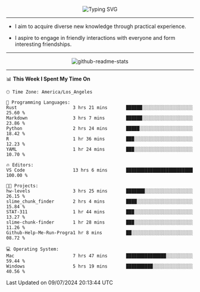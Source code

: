<p align="center">
  <img src="https://readme-typing-svg.demolab.com?font=Fira+Code&weight=500&size=32&duration=2500&pause=1600&center=true&vCenter=true&random=false&width=1024&height=64&lines=Hi+there+%F0%9F%91%8B;I'm+delighted+you+could+make+it+here+%F0%9F%8E%89;I'm+Harry%2C+a+college+student+still+finding+my+way" alt="Typing SVG" />
</p>


---


- I aim to acquire diverse new knowledge through practical experience.

- I aspire to engage in friendly interactions with everyone and form interesting friendships.


---


<p align="center">
  <img src="https://github-readme-stats.vercel.app/api?username=Harry-Jing&show_icons=true" alt="github-readme-stats"/>
</p>


---

<!--START_SECTION:waka-->
📊 **This Week I Spent My Time On** 

```text
🕑︎ Time Zone: America/Los_Angeles

💬 Programming Languages: 
Rust                     3 hrs 21 mins       ██████░░░░░░░░░░░░░░░░░░░   25.60 % 
Markdown                 3 hrs 7 mins        ██████░░░░░░░░░░░░░░░░░░░   23.86 % 
Python                   2 hrs 24 mins       █████░░░░░░░░░░░░░░░░░░░░   18.42 % 
R                        1 hr 36 mins        ███░░░░░░░░░░░░░░░░░░░░░░   12.23 % 
YAML                     1 hr 24 mins        ███░░░░░░░░░░░░░░░░░░░░░░   10.70 % 

🔥 Editors: 
VS Code                  13 hrs 6 mins       █████████████████████████   100.00 % 

🐱‍💻 Projects: 
hw-levels                3 hrs 25 mins       ███████░░░░░░░░░░░░░░░░░░   26.15 % 
slime_chunk_finder       2 hrs 4 mins        ████░░░░░░░░░░░░░░░░░░░░░   15.84 % 
STAT-311                 1 hr 44 mins        ███░░░░░░░░░░░░░░░░░░░░░░   13.27 % 
slime-chunk-finder       1 hr 28 mins        ███░░░░░░░░░░░░░░░░░░░░░░   11.26 % 
Github-Help-Me-Run-Progra1 hr 8 mins         ██░░░░░░░░░░░░░░░░░░░░░░░   08.72 % 

💻 Operating System: 
Mac                      7 hrs 47 mins       ███████████████░░░░░░░░░░   59.44 % 
Windows                  5 hrs 19 mins       ██████████░░░░░░░░░░░░░░░   40.56 % 
```


 Last Updated on 09/07/2024 20:13:44 UTC
<!--END_SECTION:waka-->
